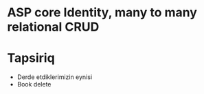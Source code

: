 # ASP core Identity, many to many relational CRUD


# Tapsiriq
 - Derde etdiklerimizin eynisi
 - Book delete
